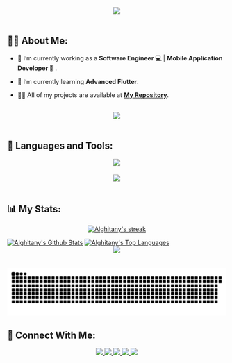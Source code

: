 <div align="center">
    <img src="https://readme-typing-svg.herokuapp.com/?font=Righteous&size=35&center=true&vCenter=true&width=500&height=70&duration=4000&lines=Hi+There!+👋;+I'm+Ahmed+Alghitany!+😎;+Welcome!+🥰" />
</div>

<br>

## 🙋‍♂️ About Me:

- 🔭 I’m currently working as a **Software Engineer 💻** | **Mobile Application Developer 📱** .

- 🌱 I’m currently learning **Advanced Flutter**.

- 👨‍💻 All of my projects are available at **[My Repository](https://github.com/Alghitany?tab=repositories)**.

<br>
<div align="center">
    <img src="https://user-images.githubusercontent.com/73097560/115834477-dbab4500-a447-11eb-908a-139a6edaec5c.gif" />
</div>
<br>

## 🚀 Languages and Tools:
<div align="center">
    <img src="https://skillicons.dev/icons?i=kotlin,java,dart,androidstudio,cs,firebase,flutter,github,postman,unity,visualstudio,xd,figma&theme=light" />
</div>

<br>
<div align="center">
    <img src="https://user-images.githubusercontent.com/73097560/115834477-dbab4500-a447-11eb-908a-139a6edaec5c.gif" />
</div>
<br>

## 📊 My Stats:

<p align="center">
    <a href="https://github.com/Alghitany/github-readme-streak-stats">
        <img title="🔥 Get streak stats for your profile at git.io/streak-stats" alt="Alghitany's streak" src="https://github-readme-streak-stats.herokuapp.com/?user=Alghitany&theme=black-ice&hide_border=true&stroke=0000&background=060A0CD0"/>
    </a>
</p>
<a href="https://github.com/Alghitany/github-readme-stats"><img alt="Alghitany's Github Stats" src="https://github-readme-stats.vercel.app/api?username=Alghitany&show_icons=true&count_private=true&theme=react&hide_border=true&bg_color=0D1117" /></a>
<a href="https://github.com/Alghitany/github-readme-stats"><img alt="Alghitany's Top Languages" src="https://github-readme-stats.vercel.app/api/top-langs/?username=Alghitany&langs_count=8&count_private=true&layout=compact&theme=react&hide_border=true&bg_color=0D1117" /></a>
<br>
<div align="center">
    <img src="https://user-images.githubusercontent.com/73097560/115834477-dbab4500-a447-11eb-908a-139a6edaec5c.gif" />
</div>
<br>

![snake gif](https://github.com/TekyaygilFethi/TekyaygilFethi/blob/output/github-contribution-grid-snake.svg)

## 🤝 Connect With Me:

<div align="center">
    <a href="https://www.linkedin.com/in/alghitany/" target="_blank">
        <img src="https://img.shields.io/badge/LinkedIn-0077B5?style=for-the-badge&logo=linkedin&logoColor=white" target="_blank" />
    </a>
  <a href="mailto:ahmedalghitany12@gmail.com">
    <img src="https://img.shields.io/badge/Gmail-333333?style=for-the-badge&logo=gmail&logoColor=red" />
  </a>
    <a href="https://www.youtube.com/@alghitany">
    <img src="https://img.shields.io/badge/Youtube-red?style=for-the-badge&logo=youtube&logoColor=white" />
  </a>
     </a>
     <a href="https://t.me/AhmedAlghitany">
    <img src="https://img.shields.io/badge/Telegram-0077B5?style=for-the-badge&logo=telegram&logoColor=white" />
  </a>
    <a href="https://drive.google.com/file/d/1r_WJsDDopyIhBlewc3-59ui5DSMs-pnq/view?usp=drive_link" target="_blank">
        <img src="https://img.shields.io/badge/Resume-012345?style=for-the-badge&logoColor=white" target="_blank" />
    </a>
</div>


<br/>
